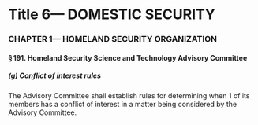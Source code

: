 
# Title 6— DOMESTIC SECURITY
### CHAPTER 1— HOMELAND SECURITY ORGANIZATION
#### § 191. Homeland Security Science and Technology Advisory Committee
##### (g) Conflict of interest rules

The Advisory Committee shall establish rules for determining when 1 of its members has a conflict of interest in a matter being considered by the Advisory Committee.
